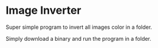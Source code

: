 # Image Inverter
Super simple program to invert all images color in a folder.

Simply download a binary and run the program in a folder.